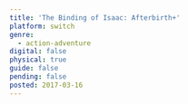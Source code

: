 ```yaml
---
title: 'The Binding of Isaac: Afterbirth+'
platform: switch
genre:
  - action-adventure
digital: false
physical: true
guide: false
pending: false
posted: 2017-03-16
---
```

